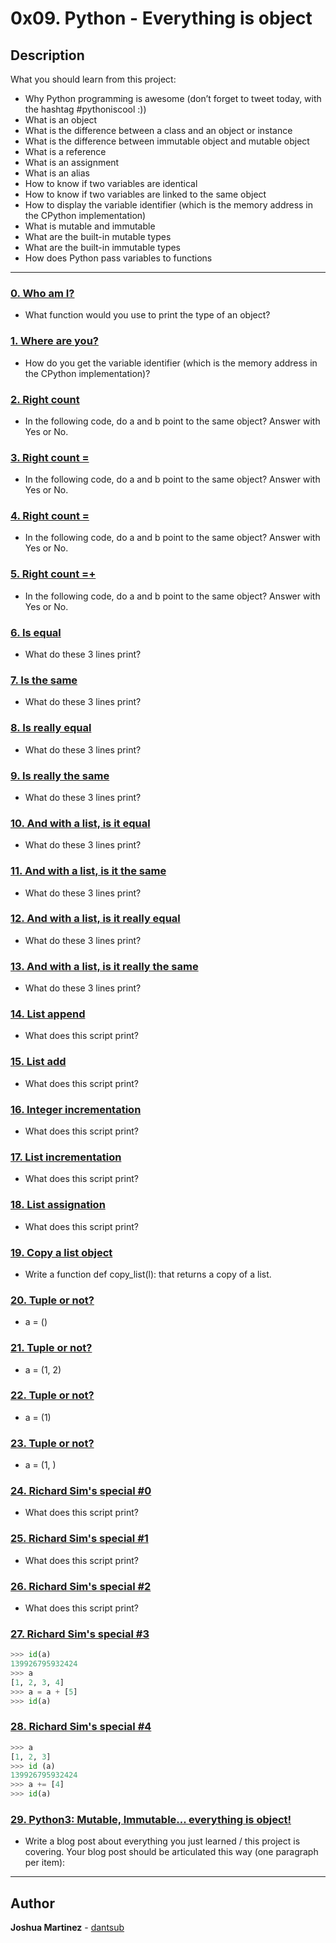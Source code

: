 # 0x09. Python - Everything is object

## Description

What you should learn from this project:

* Why Python programming is awesome (don’t forget to tweet today, with the hashtag #pythoniscool :))
* What is an object
* What is the difference between a class and an object or instance
* What is the difference between immutable object and mutable object
* What is a reference
* What is an assignment
* What is an alias
* How to know if two variables are identical
* How to know if two variables are linked to the same object
* How to display the variable identifier (which is the memory address in the CPython implementation)
* What is mutable and immutable
* What are the built-in mutable types
* What are the built-in immutable types
* How does Python pass variables to functions

---

### [0. Who am I?](./0-answer.txt)

* What function would you use to print the type of an object?

### [1. Where are you?](./1-answer.txt)

* How do you get the variable identifier (which is the memory address in the CPython implementation)?

### [2. Right count](./2-answer.txt)

* In the following code, do a and b point to the same object?
Answer with Yes or No.

### [3. Right count =](./3-answer.txt)

* In the following code, do a and b point to the same object?
Answer with Yes or No.

### [4. Right count =](./4-answer.txt)

* In the following code, do a and b point to the same object?
Answer with Yes or No.

### [5. Right count =+](./5-answer.txt)

* In the following code, do a and b point to the same object?
Answer with Yes or No.

### [6. Is equal](./6-answer.txt)

* What do these 3 lines print?

### [7. Is the same](./7-answer.txt)

* What do these 3 lines print?

### [8. Is really equal](./8-answer.txt)

* What do these 3 lines print?

### [9. Is really the same](./9-answer.txt)

* What do these 3 lines print?

### [10. And with a list, is it equal](./10-answer.txt)

* What do these 3 lines print?

### [11. And with a list, is it the same](./11-answer.txt)

* What do these 3 lines print?

### [12. And with a list, is it really equal](./12-answer.txt)

* What do these 3 lines print?

### [13. And with a list, is it really the same](./13-answer.txt)

* What do these 3 lines print?

### [14. List append](./14-answer.txt)

* What does this script print?

### [15. List add](./15-answer.txt)

* What does this script print?

### [16. Integer incrementation](./16-answer.txt)

* What does this script print?

### [17. List incrementation](./17-answer.txt)

* What does this script print?

### [18. List assignation](./18-answer.txt)

* What does this script print?

### [19. Copy a list object](./19-copy_list.py)

* Write a function def copy_list(l): that returns a copy of a list.

### [20. Tuple or not?](./20-answer.txt)

* a = ()

### [21. Tuple or not?](./21-answer.txt)

* a = (1, 2)

### [22. Tuple or not?](./22-answer.txt)

* a = (1)

### [23. Tuple or not?](./23-answer.txt)

* a = (1, )

### [24. Richard Sim's special #0](./24-answer.txt)

* What does this script print?

### [25. Richard Sim's special #1](./25-answer.txt)

* What does this script print?

### [26. Richard Sim's special #2](./26-answer.txt)

* What does this script print?

### [27. Richard Sim's special #3](./27-answer.txt)

~~~python
>>> id(a)
139926795932424
>>> a
[1, 2, 3, 4]
>>> a = a + [5]
>>> id(a)
~~~

### [28. Richard Sim's special #4](./28-answer.txt)

~~~python
>>> a
[1, 2, 3]
>>> id (a)
139926795932424
>>> a += [4]
>>> id(a)
~~~

### [29. Python3: Mutable, Immutable... everything is object!](./106-line1.txt)

* Write a blog post about everything you just learned / this project is covering. Your blog post should be articulated this way (one paragraph per item):

---

## Author

**Joshua Martinez** - [dantsub](https://github.com/dantsub)
